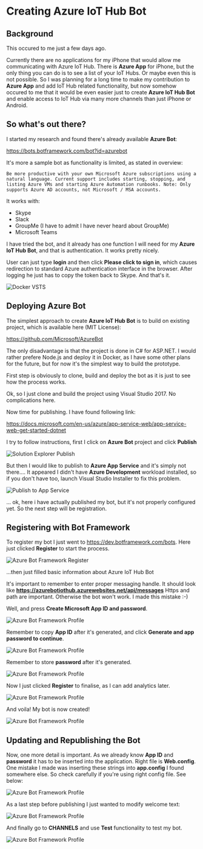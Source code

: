 # Creating Azure IoT Hub Bot

## Background

This occured to me just a few days ago.

Currently there are no applications for my iPhone that would allow me communicating with Azure IoT Hub.
There is **Azure App** for iPhone, but the only thing you can do is to see a list of your IoT Hubs. Or maybe even this is not possible. So I was planning for a long time to make my contribution to **Azure App** and add IoT Hub related functionality, but now somehow occured to me that it would be even easier just to create **Azure IoT Hub Bot** and enable access to IoT Hub via many more channels than just iPhone or Android.

## So what's out there?

I started my research and found there's already available **Azure Bot**:

https://bots.botframework.com/bot?id=azurebot

It's more a sample bot as functionality is limited, as stated in overview:

    Be more productive with your own Microsoft Azure subscriptions using a natural language. Current support includes starting, stopping, and listing Azure VMs and starting Azure Automation runbooks. Note: Only supports Azure AD accounts, not Microsoft / MSA accounts.

It works with:
- Skype
- Slack
- GroupMe (I have to admit I have never heard about GroupMe)
- Microsoft Teams

I have tried the bot, and it already has one function I will need for my **Azure IoT Hub Bot**, and that is authentication. It works pretty nicely.

User can just type **login** and then click **Please click to sign in**, which causes redirection to standard Azure authentication interface in the browser. After logging he just has to copy the token back to Skype. And that's it.

![Docker VSTS](images/azure-bot-skype.png)

## Deploying Azure Bot

The simplest approach to create **Azure IoT Hub Bot** is to build on existing project, which is available here (MIT License):

https://github.com/Microsoft/AzureBot

The only disadvantage is that the project is done in C# for ASP.NET. I would rather prefere Node.js and deploy it in Docker, as I have some other plans for the future, but for now it's the simplest way to build the prototype.

First step is obviously to clone, build and deploy the bot as it is just to see how the process works.

Ok, so I just clone and build the project using Visual Studio 2017. No complications here.


Now time for publishing. I have found following link:

https://docs.microsoft.com/en-us/azure/app-service-web/app-service-web-get-started-dotnet

I try to follow instructions, first I click on **Azure Bot** project and click **Publish**

![Solution Explorer Publish](images/azure-bot-solution-explorer-publish.png)

But then I would like to publish to **Azure App Service** and it's simply not there....
It appeared I didn't have **Azure Development** workload installed, so if you don't have too, launch Visual Studio Installer to fix this problem.


![Publish to App Service](images/azure-bot-publish-to-app-service.png)

... ok, here i have actually published my bot, but it's not properly configured yet. So the next step will be registration.

## Registering with Bot Framework

To register my bot I just went to https://dev.botframework.com/bots. Here just clicked **Register** to start the process. 

![Azure Bot Framework Register](images/azure-bot-framework-register.png)

...then just filled basic information about Azure IoT Hub Bot

It's important to remember to enter proper messaging handle. It should look like **https://azurebotiothub.azurewebsites.net/api/messages**
Https and path are important. Otherwise the bot won't work. I made this mistake :-)


Well, and press **Create Microsoft App ID and password**.

![Azure Bot Framework Profile](images/azure-bot-framework-profile.png)

Remember to copy **App ID** after it's generated, and click **Generate and app password to continue**.

![Azure Bot Framework Profile](images/azure-bot-framework-generate-app-id-and-password.png)

Remember to store **password** after it's generated.

![Azure Bot Framework Profile](images/azure-bot-framework-new-password-generated.png)

Now I just clicked **Register** to finalise, as I can add analytics later.

![Azure Bot Framework Profile](images/azure-bot-framework-finalise.png)

And voila! My bot is now created!

![Azure Bot Framework Profile](images/azure-bot-framework-created.png)

## Updating and Republishing the Bot

Now, one more detail is important. As we already know **App ID** and **password** it has to be inserted into the application. Right file is **Web.config**. One mistake I made was inserting these strings into **app.config** I found somewhere else. So check carefully if you're using right config file. See below:

![Azure Bot Framework Profile](images/azure-bot-update-app-config.png)

As a last step before publishing I just wanted to modify welcome text:

![Azure Bot Framework Profile](images/azure-bot-root-dialog.png)

And finally go to **CHANNELS** and use **Test** functionality to test my bot.

![Azure Bot Framework Profile](images/azure-bot-channels-test.png)


